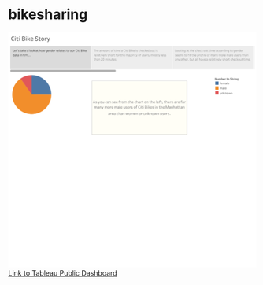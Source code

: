 # bikesharing
![Citi%20Bike%20Story%20(1)](https://github.com/laurenneidhardt/bikesharing/blob/main/ImagesforReadMe/Citi%20Bike%20Story%20(1).png)
[Link to Tableau Public Dashboard](https://public.tableau.com/views/Challenge_14_16270943511530/CitiBikeStory?:language=en-US&publish=yes&:display_count=n&:origin=viz_share_link)
